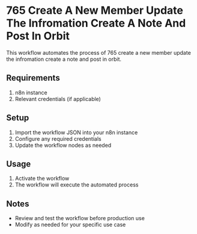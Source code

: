 # 765 Create A New Member Update The Infromation Create A Note And Post In Orbit

This workflow automates the process of 765 create a new member update the infromation create a note and post in orbit.

## Requirements

1. n8n instance
2. Relevant credentials (if applicable)

## Setup

1. Import the workflow JSON into your n8n instance
2. Configure any required credentials
3. Update the workflow nodes as needed

## Usage

1. Activate the workflow
2. The workflow will execute the automated process

## Notes

- Review and test the workflow before production use
- Modify as needed for your specific use case
